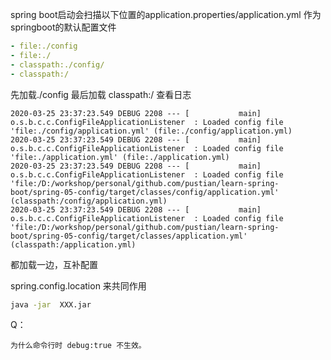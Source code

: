 spring boot启动会扫描以下位置的application.properties/application.yml 作为springboot的默认配置文件
```yaml
- file:./config
- file:./
- classpath:./config/
- classpath:/
```
先加载./config 最后加载 classpath:/
查看日志
```properties
2020-03-25 23:37:23.549 DEBUG 2208 --- [           main] o.s.b.c.c.ConfigFileApplicationListener  : Loaded config file 'file:./config/application.yml' (file:./config/application.yml)
2020-03-25 23:37:23.549 DEBUG 2208 --- [           main] o.s.b.c.c.ConfigFileApplicationListener  : Loaded config file 'file:./application.yml' (file:./application.yml)
2020-03-25 23:37:23.549 DEBUG 2208 --- [           main] o.s.b.c.c.ConfigFileApplicationListener  : Loaded config file 'file:/D:/workshop/personal/github.com/pustian/learn-spring-boot/spring-05-config/target/classes/config/application.yml' (classpath:/config/application.yml)
2020-03-25 23:37:23.549 DEBUG 2208 --- [           main] o.s.b.c.c.ConfigFileApplicationListener  : Loaded config file 'file:/D:/workshop/personal/github.com/pustian/learn-spring-boot/spring-05-config/target/classes/application.yml' (classpath:/application.yml)
```
都加载一边，互补配置

spring.config.location 来共同作用
```bash
java -jar  XXX.jar
```
Q：
```
为什么命令行时 debug:true 不生效。
```
